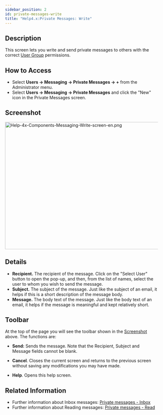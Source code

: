 ```yaml
---
sidebar_position: 2
id: private-messages-write
title: "Help4.x:Private Messages: Write"
---
```

## Description

This screen lets you write and send private messages to others with the
correct [User
Group](https://docs.joomla.org/Help4.x:Users:_Groups/en "Help4.x:Users: Groups/en")
permissions.

## How to Access

- Select **Users **→** Messaging **→** Private Messages **→** +** from
  the Administrator menu.
- Select **Users **→** Messaging **→** Private Messages** and click the
  "New" icon in the Private Messages screen.

## Screenshot

<img
src="https://docs.joomla.org/images/e/ee/Help-4x-Components-Messaging-Write-screen-en.png"
decoding="async" data-file-width="800" data-file-height="419"
width="800" height="419"
alt="Help-4x-Components-Messaging-Write-screen-en.png" />

## Details

- **Recipient.** The recipient of the message. Click on the "Select
  User" button to open the pop-up, and then, from the list of names,
  select the user to whom you wish to send the message.
- **Subject.** The subject of the message. Just like the subject of an
  email, it helps if this is a short description of the message body.
- **Message.** The body text of the message. Just like the body text of
  an email, it helps if the message is meaningful and kept relatively
  short.

## Toolbar

At the top of the page you will see the toolbar shown in the
[Screenshot](#Screenshot) above. The functions are:

- **Send:** Sends the message. Note that the Recipient, Subject and
  Message fields cannot be blank.

<!-- -->

- **Cancel**. Closes the current screen and returns to the previous
  screen without saving any modifications you may have made.

<!-- -->

- **Help**. Opens this help screen.

## Related Information

- Further information about Inbox messages: [Private messages -
  Inbox](https://docs.joomla.org/Help4.x:Private_Messages/en "Help4.x:Private Messages/en")
- Further information about Reading messages: [Private messages -
  Read](https://docs.joomla.org/Help4.x:Private_Messages:_Read/en "Help4.x:Private Messages: Read/en")
